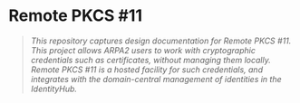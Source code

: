 # Remote PKCS #11

> *This repository captures design documentation for Remote PKCS #11.
> This project allows ARPA2 users to work with cryptographic credentials
> such as certificates, without managing them locally.  Remote PKCS #11
> is a hosted facility for such credentials, and integrates with the
> domain-central management of identities in the IdentityHub.*


